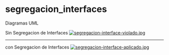 # segregacion_interfaces

Diagramas UML

Sin Segregacion de Interfaces
[![segregacion-interface-violado.jpg](https://i.postimg.cc/wjnX4MX2/segregacion-interface-violado.jpg)](https://postimg.cc/LJBgnH0g)

*************************************************************************************************************************************

con Segregacion de Interfaces
[![segregacion-interface-aplicado.jpg](https://i.postimg.cc/hPg3MyDv/segregacion-interface-aplicado.jpg)](https://postimg.cc/5j732mFW)
